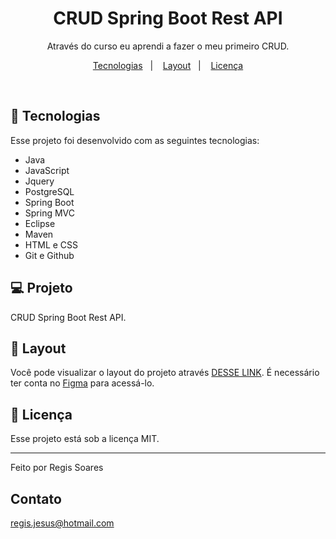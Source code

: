 
<h1 align="center"> CRUD Spring Boot Rest API </h1>

<p align="center">
Através do curso eu aprendi a fazer o meu primeiro CRUD.
</p>

<p align="center">
  <a href="#-tecnologias">Tecnologias</a>&nbsp;&nbsp;&nbsp;|&nbsp;&nbsp;&nbsp;
  <a href="#-layout">Layout</a>&nbsp;&nbsp;&nbsp;|&nbsp;&nbsp;&nbsp;
  <a href="#memo-licença">Licença</a>
</p>



<br>



## 🚀 Tecnologias

Esse projeto foi desenvolvido com as seguintes tecnologias:

- Java
- JavaScript
- Jquery
- PostgreSQL
- Spring Boot
- Spring MVC
- Eclipse
- Maven
- HTML e CSS
- Git e Github

## 💻 Projeto

CRUD Spring Boot Rest API.

## 🔖 Layout

Você pode visualizar o layout do projeto através [DESSE LINK](<https://www.figma.com/file/zbH8EEhAqTVBhoD6EaWyQl/Calend%C3%A1rio-de-Jogos-(Community)?node-id=301%3A1812>). É necessário ter conta no [Figma](https://figma.com) para acessá-lo.

## :memo: Licença

Esse projeto está sob a licença MIT.

---

Feito por Regis Soares

## Contato

regis.jesus@hotmail.com
